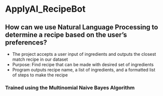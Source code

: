 # ApplyAI_RecipeBot

## How can we use Natural Language Processing to determine a recipe based on the user’s preferences?

 - The project accepts a user input of ingredients and outputs the closest match recipe in our dataset
 - Purpose: Find recipe that can be made with desired set of ingredients
 - Program outputs recipe name, a list of ingredients, and a formatted list of steps to make the recipe

### Trained using the Multinomial Naive Bayes Algorithm

